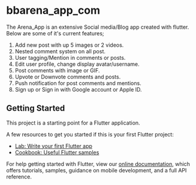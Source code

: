 # bbarena_app_com

The Arena_App is an extensive Social media/Blog app created with flutter. Below are some of it's current features;

1. Add new post with up 5 images or 2 videos.
2. Nested comment system on all post.
3. User tagging/Mention in comments or posts.
4. Edit user profile, change display avatar/username.
5. Post comments with image or GIF.
6. Upvote or Downvote comments and posts.
7. Push notification for post comments and mentions.
8. Sign up or Sign in with Google account or Apple ID.


## Getting Started

This project is a starting point for a Flutter application.

A few resources to get you started if this is your first Flutter project:

- [Lab: Write your first Flutter app](https://flutter.dev/docs/get-started/codelab)
- [Cookbook: Useful Flutter samples](https://flutter.dev/docs/cookbook)

For help getting started with Flutter, view our
[online documentation](https://flutter.dev/docs), which offers tutorials,
samples, guidance on mobile development, and a full API reference.
